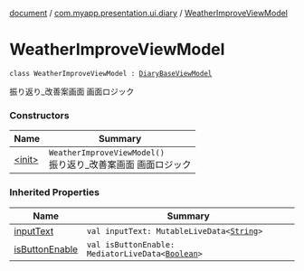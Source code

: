 [document](../../index.md) / [com.myapp.presentation.ui.diary](../index.md) / [WeatherImproveViewModel](./index.md)

# WeatherImproveViewModel

`class WeatherImproveViewModel : `[`DiaryBaseViewModel`](../-diary-base-view-model/index.md)

振り返り_改善案画面 画面ロジック

### Constructors

| Name | Summary |
|---|---|
| [&lt;init&gt;](-init-.md) | `WeatherImproveViewModel()`<br>振り返り_改善案画面 画面ロジック |

### Inherited Properties

| Name | Summary |
|---|---|
| [inputText](../-diary-base-view-model/input-text.md) | `val inputText: MutableLiveData<`[`String`](https://kotlinlang.org/api/latest/jvm/stdlib/kotlin/-string/index.html)`>` |
| [isButtonEnable](../-diary-base-view-model/is-button-enable.md) | `val isButtonEnable: MediatorLiveData<`[`Boolean`](https://kotlinlang.org/api/latest/jvm/stdlib/kotlin/-boolean/index.html)`>` |
